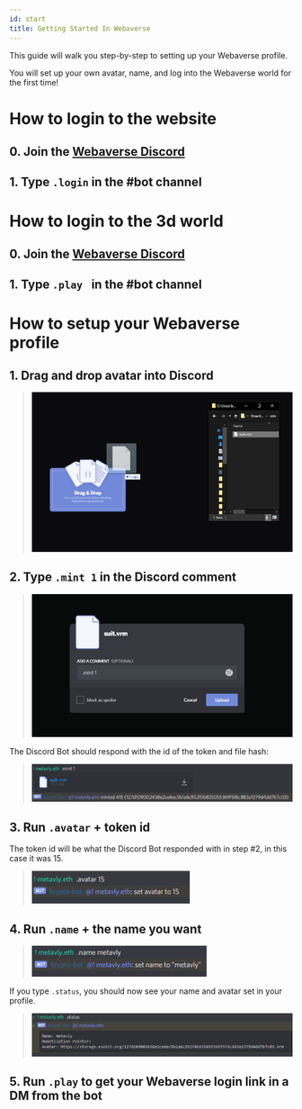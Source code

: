 ```yaml
---
id: start 
title: Getting Started In Webaverse 
---
```


This guide will walk you step-by-step to setting up your Webaverse profile. 

You will set up your own avatar, name, and log into the Webaverse world for the first time!

# How to login to the website

## 0. Join the [Webaverse Discord](https://discord.gg/R5wqYhvv53)

## 1. Type `.login` in the #bot channel

# How to login to the 3d world 

## 0. Join the [Webaverse Discord](https://discord.gg/R5wqYhvv53)

## 1. Type `.play ` in the #bot channel

# How to setup your Webaverse profile

## 1. Drag and drop avatar into Discord
> ![Dropping file into Discord](/img/avatar-1.png)

## 2. Type `.mint 1` in the Discord comment
> ![Typing mint 1 command in Discord comment](/img/avatar-2.png)

The Discord Bot should respond with the id of the token and file hash:
> ![Discord bot responding with token id and file hash](/img/avatar-3.png)

## 3. Run `.avatar` + token id
The token id will be what the Discord Bot responded with in step #2, in this case it was 15.
> ![](/img/avatar-4.png)

## 4. Run `.name` + the name you want
> ![](/img/avatar-5.png)

If you type `.status`, you should now see your name and avatar set in your profile.
> ![](/img/avatar-6.png)

## 5. Run `.play` to get your Webaverse login link in a DM from the bot
